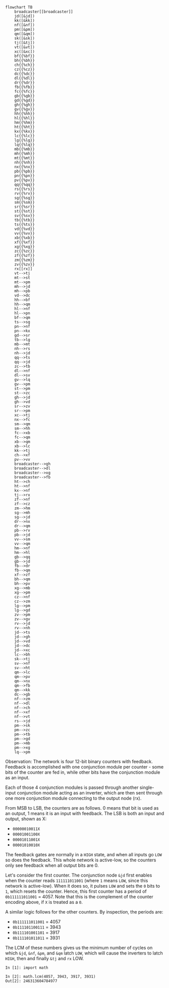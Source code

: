 ```mermaid
flowchart TB
    broadcaster[[broadcaster]]
    jd([&jd])
    kk([&kk])
    nf([&nf])
    pm([&pm])
    qm([&qm])
    sk([&sk])
    tj([&tj])
    vt([&vt])
    xc([&xc])
    bf{{%bf}}
    bh{{%bh}}
    ch{{%ch}}
    cz{{%cz}}
    dc{{%dc}}
    dl{{%dl}}
    dr{{%dr}}
    fb{{%fb}}
    fc{{%fc}}
    gb{{%gb}}
    gd{{%gd}}
    gh{{%gh}}
    gv{{%gv}}
    hh{{%hh}}
    hl{{%hl}}
    hm{{%hm}}
    ht{{%ht}}
    kx{{%kx}}
    lc{{%lc}}
    lg{{%lg}}
    lq{{%lq}}
    mb{{%mb}}
    mh{{%mh}}
    mt{{%mt}}
    nh{{%nh}}
    nx{{%nx}}
    pb{{%pb}}
    pn{{%pn}}
    pv{{%pv}}
    qq{{%qq}}
    rs{{%rs}}
    rv{{%rv}}
    sg{{%sg}}
    sm{{%sm}}
    sr{{%sr}}
    st{{%st}}
    sv{{%sv}}
    tb{{%tb}}
    ts{{%ts}}
    vd{{%vd}}
    vv{{%vv}}
    xb{{%xb}}
    xf{{%xf}}
    xg{{%xg}}
    zc{{%zc}}
    zf{{%zf}}
    zm{{%zm}}
    zv{{%zv}}
    rx[[rx]]
    vt-->tj
    mt-->st
    mt-->pm
    mh-->jd
    mh-->pb
    vd-->dc
    hh-->bf
    hh-->qm
    hl-->nf
    hl-->pn
    bf-->qm
    ts-->sg
    pn-->nf
    pn-->kx
    gd-->sr
    tb-->lg
    mb-->mt
    nh-->rs
    nh-->jd
    qq-->ts
    qq-->jd
    zc-->tb
    dl-->nf
    dl-->sv
    gv-->lq
    gv-->pm
    st-->pm
    st-->zc
    gh-->jd
    gh-->vd
    sr-->zv
    sr-->pm
    xc-->tj
    nx-->fc
    sm-->qm
    sm-->hh
    fc-->xb
    fc-->qm
    xb-->qm
    xb-->lc
    kk-->tj
    ch-->xf
    pv-->vv
    broadcaster-->gh
    broadcaster-->dl
    broadcaster-->xg
    broadcaster-->fb
    ht-->ch
    ht-->nf
    kx-->nf
    tj-->rx
    zf-->nf
    zf-->cz
    zm-->hm
    sg-->mh
    sg-->jd
    dr-->nx
    dr-->qm
    pb-->rv
    pb-->jd
    vv-->sm
    vv-->qm
    hm-->nf
    hm-->hl
    gb-->qq
    gb-->jd
    fb-->dr
    fb-->qm
    xf-->zf
    bh-->qm
    bh-->pv
    xg-->mb
    xg-->pm
    cz-->nf
    cz-->zm
    lg-->pm
    lg-->gd
    zv-->pm
    zv-->gv
    rv-->jd
    rv-->nh
    jd-->ts
    jd-->gh
    jd-->vd
    jd-->dc
    jd-->xc
    lc-->bh
    sk-->tj
    sv-->nf
    sv-->ht
    qm-->lc
    qm-->pv
    qm-->nx
    qm-->fb
    qm-->kk
    dc-->gb
    nf-->zm
    nf-->dl
    nf-->ch
    nf-->xf
    nf-->vt
    rs-->jd
    pm-->sk
    pm-->zc
    pm-->tb
    pm-->gd
    pm-->mb
    pm-->xg
    lq-->pm
```

Observation: The network is four 12-bit binary counters with feedback. Feedback is accomplished with one conjunction module per counter - some bits of the counter are fed in, while other bits have the conjunction module as an input.

Each of those 4 conjunction modules is passed through another single-input conjunction module acting as an inverter, which are then sent through one more conjunction module connecting to the output node (rx).

From MSB to LSB, the counters are as follows. 0 means that bit is used as an output, 1 means it is an input with feedback. The LSB is both an input and output, shown as X:
- `00000010011X`
- `00001001100X`
- `00001011001X`
- `00001010010X`

The feedback gates are normally in a `HIGH` state, and when all inputs go `LOW` so does the feedback. This whole network is active-low, so the counters only see feedback when all output bits are 0.

Let's consider the first counter. The conjunction node `&jd` first enables when the counter reads `111111011001` (where `1` means `LOW`, since this network is active-low). When it does so, it pulses `LOW` and sets the `0` bits to `1`, which resets the counter. Hence, this first counter has a period of `0b111111011001` = 4057. Note that this is the complement of the counter encoding above, if `X` is treated as a `0`.

A similar logic follows for the other counters. By inspection, the periods are:
- `0b111111011001` = 4057
- `0b111101100111` = 3943
- `0b111101001101` = 3917
- `0b111101011011` = 3931

The LCM of these numbers gives us the minimum number of cycles on which `&jd`, `&nf`, `&pm`, and `&qm` latch `LOW`, which will cause the inverters to latch `HIGH`, then and finally `&tj` and `rx` LOW.

```ipython
In [1]: import math

In [2]: math.lcm(4057, 3943, 3917, 3931)
Out[2]: 246313604784977
```
